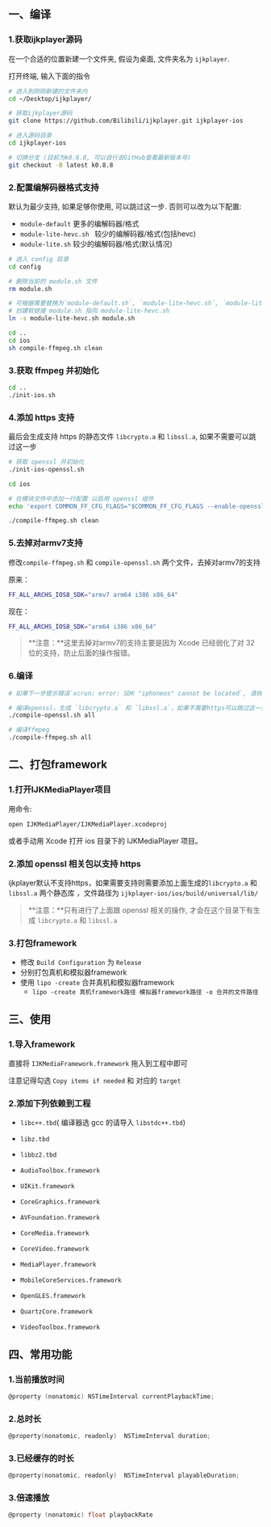 ## 一、编译

### 1.获取ijkplayer源码

在一个合适的位置新建一个文件夹, 假设为桌面, 文件夹名为 `ijkplayer`.

打开终端, 输入下面的指令

```sh
# 进入到刚刚新建的文件夹内
cd ~/Desktop/ijkplayer/

# 获取ijkplayer源码
git clone https://github.com/Bilibili/ijkplayer.git ijkplayer-ios

# 进入源码目录
cd ijkplayer-ios

# 切换分支 (目前为k0.8.8, 可以自行去GitHub查看最新版本号)
git checkout -B latest k0.8.8
```

### 2.配置编解码器格式支持

默认为最少支持, 如果足够你使用, 可以跳过这一步. 否则可以改为以下配置:

* `module-default` 更多的编解码器/格式
* `module-lite-hevc.sh ` 较少的编解码器/格式(包括hevc)
* `module-lite.sh` 较少的编解码器/格式(默认情况)

```sh
# 进入 config 目录
cd config

# 删除当前的 module.sh 文件
rm module.sh

# 可根据需要替换为`module-default.sh`, `module-lite-hevc.sh`, `module-lite.sh`
# 创建软链接 module.sh 指向 module-lite-hevc.sh
ln -s module-lite-hevc.sh module.sh

cd ..
cd ios
sh compile-ffmpeg.sh clean
```

### 3.获取 ffmpeg 并初始化

```sh
cd ..
./init-ios.sh
```

### 4.添加 https 支持

最后会生成支持 https 的静态文件 `libcrypto.a` 和 `libssl.a`, 如果不需要可以跳过这一步

```sh
# 获取 openssl 并初始化
./init-ios-openssl.sh

cd ios

# 在模块文件中添加一行配置 以启用 openssl 组件
echo 'export COMMON_FF_CFG_FLAGS="$COMMON_FF_CFG_FLAGS --enable-openssl"' >> ../config/module.sh

./compile-ffmpeg.sh clean
```

### 5.去掉对armv7支持

修改`compile-ffmpeg.sh` 和 `compile-openssl.sh` 两个文件，去掉对armv7的支持

原来：

```sh
FF_ALL_ARCHS_IOS8_SDK="armv7 arm64 i386 x86_64"
```

现在：

```sh
FF_ALL_ARCHS_IOS8_SDK="arm64 i386 x86_64"
```

> **注意：**这里去掉对armv7的支持主要是因为 Xcode 已经弱化了对 32 位的支持，防止后面的操作报错。

### 6.编译

```sh
# 如果下一步提示错误`xcrun: error: SDK "iphoneos" cannot be located`, 请执行`sudo xcode-select --switch /Applications/Xcode.app/Contents/Developer/`, 再重新执行下一步

# 编译openssl，生成 `libcrypto.a` 和 `libssl.a`，如果不需要https可以跳过这一步
./compile-openssl.sh all

# 编译ffmpeg
./compile-ffmpeg.sh all
```

## 二、打包framework

### 1.打开IJKMediaPlayer项目

用命令:

```sh
open IJKMediaPlayer/IJKMediaPlayer.xcodeproj
```

或者手动用 Xcode 打开 ios 目录下的 IJKMediaPlayer 项目。

### 2.添加 openssl 相关包以支持 https

ijkplayer默认不支持https，如果需要支持则需要添加上面生成的`libcrypto.a` 和 `libssl.a` 两个静态库 ，文件路径为 `ijkplayer-ios/ios/build/universal/lib/` 

> **注意：**只有进行了上面跟 openssl 相关的操作, 才会在这个目录下有生成 `libcrypto.a` 和 `libssl.a`

### 3.打包framework

* 修改 `Build Configuration` 为 `Release`
* 分别打包真机和模拟器framework
* 使用 `lipo -create` 合并真机和模拟器framework
  * `lipo -create 真机framework路径 模拟器framework路径 -o 合并的文件路径`

## 三、使用

### 1.导入framework

直接将 `IJKMediaFramework.framework` 拖入到工程中即可

注意记得勾选 `Copy items if needed` 和 对应的 `target`

### 2.添加下列依赖到工程

* `libc++.tbd`( 编译器选 gcc 的请导入 `libstdc++.tbd`)

* `libz.tbd`

* `libbz2.tbd`

* `AudioToolbox.framework`

* `UIKit.framework`

* `CoreGraphics.framework`

* `AVFoundation.framework`

* `CoreMedia.framework`

* `CoreVideo.framework`

* `MediaPlayer.framework`

* `MobileCoreServices.framework`

* `OpenGLES.framework`

* `QuartzCore.framework`

* `VideoToolbox.framework`

## 四、常用功能

### 1.当前播放时间

```objective-c
@property (nonatomic) NSTimeInterval currentPlaybackTime;
```

### 2.总时长

```objective-c
@property(nonatomic, readonly)  NSTimeInterval duration;
```

### 3.已经缓存的时长

```objective-c
@property(nonatomic, readonly)  NSTimeInterval playableDuration;
```

### 3.倍速播放

```objective-c
@property (nonatomic) float playbackRate
```

